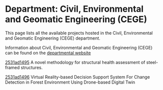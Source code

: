 # Department: **Civil, Environmental and Geomatic Engineering (CEGE)**

This page lists all the available projects hosted in the Civil, Environmental and Geomatic Engineering (CEGE) department.

Information about Civil, Environmental and Geomatic Engineering (CEGE) can be found on the [departmental website](https://www.ucl.ac.uk/civil-environmental-geomatic-engineering)

[2531ad1495](../projects/2531ad1495.md) A novel methodology for structural health assessment of steel-framed structures.

[2531ad1496](../projects/2531ad1496.md) Virtual Reality-based Decision Support System For Change Detection in Forest Environment Using Drone-based Digital Twin


